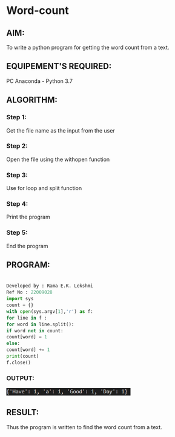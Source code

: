 # Word-count
## AIM:
To write a python program for getting the word count from a text.
## EQUIPEMENT'S REQUIRED: 
PC
Anaconda - Python 3.7
## ALGORITHM: 
### Step 1:
Get the file name as the input from the user
### Step 2: 
Open the file using the withopen function
### Step 3: 
Use for loop and split function
### Step 4:  
Print the program
### Step 5: 
End the program

## PROGRAM:
```python

Developed by : Rama E.K. Lekshmi
Ref No : 22009028
import sys
count = {}
with open(sys.argv[1],'r') as f:
for line in f :
for word in line.split():
if word not in count:
count[word] = 1
else:
count[word] += 1
print(count)
f.close()
```

### OUTPUT:
![](bot.jpeg)


## RESULT:
Thus the program is written to find the word count from a text.
